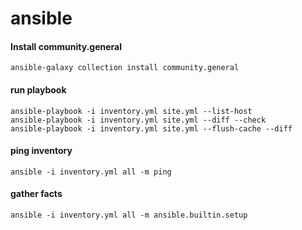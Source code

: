 # ansible

#### Install community.general
```
ansible-galaxy collection install community.general
```

#### run playbook
```
ansible-playbook -i inventory.yml site.yml --list-host
ansible-playbook -i inventory.yml site.yml --diff --check
ansible-playbook -i inventory.yml site.yml --flush-cache --diff
```

#### ping inventory
```
ansible -i inventory.yml all -m ping
```

#### gather facts
```
ansible -i inventory.yml all -m ansible.builtin.setup
```
